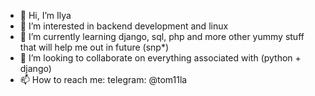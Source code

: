 - 👋 Hi, I’m Ilya
- 👀 I’m interested in backend development and linux
- 🌱 I’m currently learning django, sql, php and more other yummy stuff that will help me out in future (snp*)
- 💞️ I’m looking to collaborate on everything associated with (python + django)
- 📫 How to reach me: telegram: @tom11la
